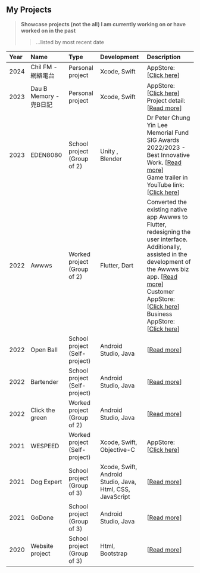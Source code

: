 ## My Projects
> **Showcase projects (not the all) I am currently working on or have worked on in the past** 
>
>   > ...listed by most recent date


| Year | Name | Type | Development | Description |
| :- | :----| :-----| :----- | :----------- |
| 2024 | Chil FM - 網絡電台  | Personal project | Xcode, Swift | AppStore: [[Click here](https://apps.apple.com/hk/app/chil-fm/id6738116276)] |
| 2023 |Dau B Memory - 兜B日記 | Personal project | Xcode, Swift | AppStore: [[Click here](https://apps.apple.com/hk/app/dau-b-memory/id6476182093)] <br>Project detail: [[Read more](/DauBMemory/DauBMemory_README.md)] |
| 2023 | EDEN8080 | School project (Group of 2) | Unity , Blender | Dr Peter Chung Yin Lee Memorial Fund SIG Awards 2022/2023 - Best Innovative Work. [[Read more](https://www.playfulmedia.hk/2023/artworks-detail/game-eden8080.html)]<br> Game trailer in YouTube link: [[Click here](https://youtu.be/5Dsd2Sdq3mw)]  |
| 2022 | Awwws | Worked project (Group of 2) | Flutter, Dart | Converted the existing native app Awwws to Flutter, redesigning the user interface. Additionally, assisted in the development of the Awwws biz app. [[Read more](/Awwws/Awwws_README.md)] <br> Customer AppStore: [[Click here](https://apps.apple.com/hk/app/awwws/id1526656294)] <br> Business AppStore: [[Click here](https://apps.apple.com/hk/app/awwws-biz/id1658239061)]|
| 2022  | Open Ball | School project (Self-project) | Android Studio, Java| [[Read more](/OpenBall/OpenBall_README.md)] |
| 2022  | Bartender| School project (Self-project)  | Android Studio, Java|[[Read more](/Bartender/Bartender_README.md)] |
| 2022  | Click the green | Worked project (Group of 2) | Android Studio, Java|[[Read more](/ClickTheGreen/ClickTheGreen_README.md)] |
| 2021  | WESPEED | Worked project (Self-project)  | Xcode, Swift, Objective-C|AppStore: [[Click here](https://apps.apple.com/hk/app/wespeed-%E9%A6%99%E6%B8%AF%E6%99%BA%E6%85%A7%E4%BA%A4%E9%80%9A%E5%87%BA%E8%A1%8C/id1151418159)] |
| 2021  | Dog Expert | School project (Group of 3) | Xcode, Swift, Android Studio, Java, Html, CSS, JavaScript |[[Read more](/DogExpert/DogExpert_README.md)] |
| 2021  | GoDone | School project (Group of 3) | Android Studio, Java |[[Read more](/GoDone/GoDone_README.md)] |
| 2020  | Website project | School project (Group of 3) | Html, Bootstrap  |[[Read more](/WebsiteProject/WebsiteProject_README.md)] |